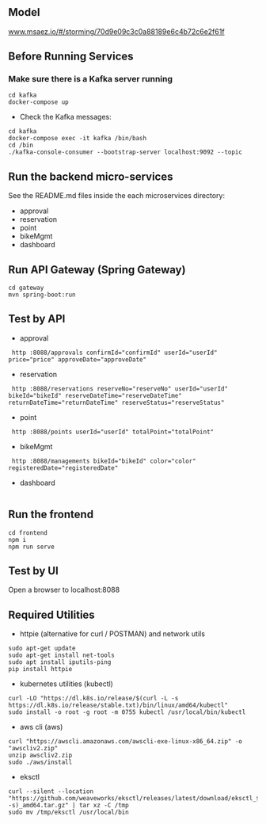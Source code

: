# 

## Model
www.msaez.io/#/storming/70d9e09c3c0a88189e6c4b72c6e2f61f

## Before Running Services
### Make sure there is a Kafka server running
```
cd kafka
docker-compose up
```
- Check the Kafka messages:
```
cd kafka
docker-compose exec -it kafka /bin/bash
cd /bin
./kafka-console-consumer --bootstrap-server localhost:9092 --topic
```

## Run the backend micro-services
See the README.md files inside the each microservices directory:

- approval
- reservation
- point
- bikeMgmt
- dashboard


## Run API Gateway (Spring Gateway)
```
cd gateway
mvn spring-boot:run
```

## Test by API
- approval
```
 http :8088/approvals confirmId="confirmId" userId="userId" price="price" approveDate="approveDate" 
```
- reservation
```
 http :8088/reservations reserveNo="reserveNo" userId="userId" bikeId="bikeId" reserveDateTime="reserveDateTime" returnDateTime="returnDateTime" reserveStatus="reserveStatus" 
```
- point
```
 http :8088/points userId="userId" totalPoint="totalPoint" 
```
- bikeMgmt
```
 http :8088/managements bikeId="bikeId" color="color" registeredDate="registeredDate" 
```
- dashboard
```
```


## Run the frontend
```
cd frontend
npm i
npm run serve
```

## Test by UI
Open a browser to localhost:8088

## Required Utilities

- httpie (alternative for curl / POSTMAN) and network utils
```
sudo apt-get update
sudo apt-get install net-tools
sudo apt install iputils-ping
pip install httpie
```

- kubernetes utilities (kubectl)
```
curl -LO "https://dl.k8s.io/release/$(curl -L -s https://dl.k8s.io/release/stable.txt)/bin/linux/amd64/kubectl"
sudo install -o root -g root -m 0755 kubectl /usr/local/bin/kubectl
```

- aws cli (aws)
```
curl "https://awscli.amazonaws.com/awscli-exe-linux-x86_64.zip" -o "awscliv2.zip"
unzip awscliv2.zip
sudo ./aws/install
```

- eksctl 
```
curl --silent --location "https://github.com/weaveworks/eksctl/releases/latest/download/eksctl_$(uname -s)_amd64.tar.gz" | tar xz -C /tmp
sudo mv /tmp/eksctl /usr/local/bin
```

